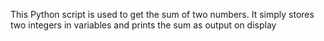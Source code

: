 This Python script is used to get the sum of two numbers. It simply stores two integers in variables and prints the sum as output on display

